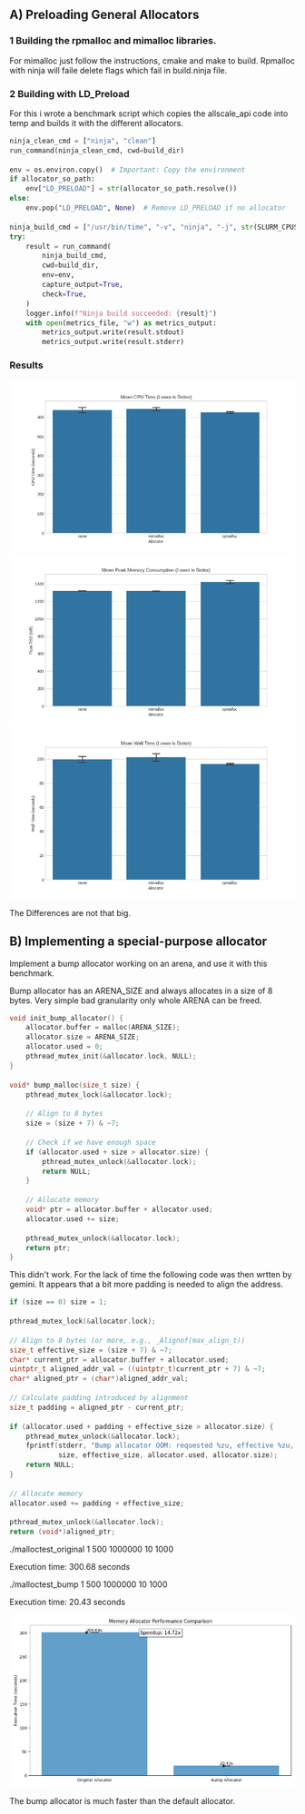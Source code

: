 ## A) Preloading General Allocators
### 1 Building the rpmalloc and mimalloc libraries. 
For mimalloc just follow the instructions, cmake and make to build. 
Rpmalloc with ninja will faile delete flags which fail in build.ninja file. 

### 2 Building with LD_Preload
For this i wrote a benchmark script which copies the allscale_api code into temp and builds it with the different allocators. 

```python
ninja_clean_cmd = ["ninja", "clean"]
run_command(ninja_clean_cmd, cwd=build_dir)

env = os.environ.copy()  # Important: Copy the environment
if allocator_so_path:
    env["LD_PRELOAD"] = str(allocator_so_path.resolve())
else:
    env.pop("LD_PRELOAD", None)  # Remove LD_PRELOAD if no allocator

ninja_build_cmd = ["/usr/bin/time", "-v", "ninja", "-j", str(SLURM_CPUS_PER_TASK)]
try:
    result = run_command(
        ninja_build_cmd,
        cwd=build_dir,
        env=env,
        capture_output=True,  
        check=True,
    )  
    logger.info(f"Ninja build succeeded: {result}")
    with open(metrics_file, "w") as metrics_output:
        metrics_output.write(result.stdout)
        metrics_output.write(result.stderr)
```

### Results
![report/benchmark_cpu_time.png](report/benchmark_cpu_time.png)
![report/benchmark_peak_memory.png](report/benchmark_peak_memory.png)
![report/benchmark_wall_time.png](report/benchmark_wall_time.png)

The Differences are not that big. 


## B) Implementing a special-purpose allocator
Implement a bump allocator working on an arena, and use it with this benchmark.

Bump allocator has an ARENA_SIZE and always allocates in a size of 8 bytes. 
Very simple bad granularity only whole ARENA can be freed. 


```cpp
void init_bump_allocator() {
    allocator.buffer = malloc(ARENA_SIZE);
    allocator.size = ARENA_SIZE;
    allocator.used = 0;
    pthread_mutex_init(&allocator.lock, NULL);
}

void* bump_malloc(size_t size) {
    pthread_mutex_lock(&allocator.lock);
    
    // Align to 8 bytes
    size = (size + 7) & ~7;
    
    // Check if we have enough space
    if (allocator.used + size > allocator.size) {
        pthread_mutex_unlock(&allocator.lock);
        return NULL; 
    }
    
    // Allocate memory
    void* ptr = allocator.buffer + allocator.used;
    allocator.used += size;
    
    pthread_mutex_unlock(&allocator.lock);
    return ptr;
}
```

This didn't work. 
For the lack of time the following code was then wrtten by gemini. 
It appears that a bit more padding is needed to align the address.

```cpp
if (size == 0) size = 1; 

pthread_mutex_lock(&allocator.lock);

// Align to 8 bytes (or more, e.g., _Alignof(max_align_t))
size_t effective_size = (size + 7) & ~7; 
char* current_ptr = allocator.buffer + allocator.used;
uintptr_t aligned_addr_val = ((uintptr_t)current_ptr + 7) & ~7;
char* aligned_ptr = (char*)aligned_addr_val;

// Calculate padding introduced by alignment
size_t padding = aligned_ptr - current_ptr;

if (allocator.used + padding + effective_size > allocator.size) {
    pthread_mutex_unlock(&allocator.lock);
    fprintf(stderr, "Bump allocator OOM: requested %zu, effective %zu, used %zu, arena %zu\n",
            size, effective_size, allocator.used, allocator.size);
    return NULL; 
}

// Allocate memory
allocator.used += padding + effective_size;

pthread_mutex_unlock(&allocator.lock);
return (void*)aligned_ptr;
```

./malloctest_original 1 500 1000000 10 1000

Execution time: 300.68 seconds


./malloctest_bump 1 500 1000000 10 1000

Execution time: 20.43 seconds

![report/allocator_comparison.png](report/allocator_comparison.png)

The bump allocator is much faster than the default allocator.
